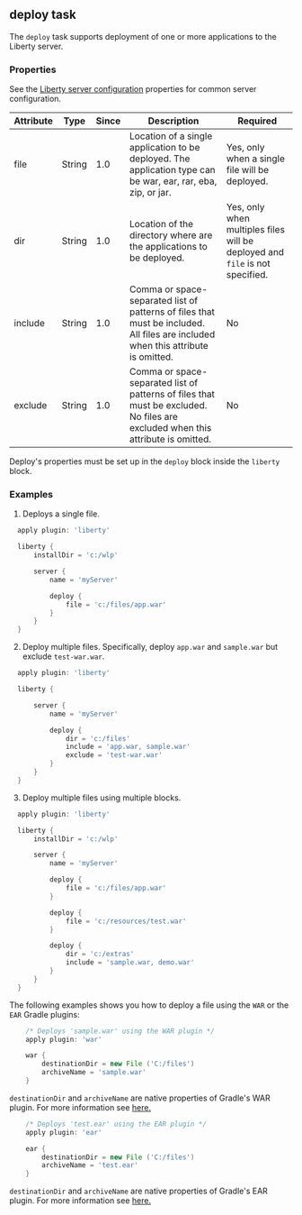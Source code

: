 ## deploy task

The `deploy` task supports deployment of one or more applications to the Liberty server.

### Properties

See the [Liberty server configuration](libertyExtensions.md#liberty-server-configuration) properties for common server configuration.

| Attribute | Type | Since | Description | Required |
| --------- | ---- | ----- | ----------- | ---------|
| file| String | 1.0 | Location of a single application to be deployed. The application type can be war, ear, rar, eba, zip, or jar. | Yes, only when a single file will be deployed. |
| dir| String | 1.0 | Location of the directory where are the applications to be deployed.| Yes, only when multiples files will be deployed and `file` is not specified.|
| include| String | 1.0 | Comma or space-separated list of patterns of files that must be included. All files are included when this attribute is omitted.| No |
| exclude| String | 1.0 | Comma or space-separated list of patterns of files that must be excluded. No files are excluded when this attribute is omitted.| No |

Deploy's properties must be set up in the `deploy` block inside the `liberty` block.

### Examples

1. Deploys a single file.
  ```groovy
    apply plugin: 'liberty'

    liberty {
        installDir = 'c:/wlp'

        server {
            name = 'myServer'

            deploy {
                file = 'c:/files/app.war'
            }
        }
    }
  ```

2. Deploy multiple files. Specifically, deploy `app.war` and `sample.war` but exclude `test-war.war`.
  ```groovy
    apply plugin: 'liberty'

    liberty {

        server {
            name = 'myServer'

            deploy {
                dir = 'c:/files'
                include = 'app.war, sample.war'
                exclude = 'test-war.war'
            }
        }
    }
  ```

3. Deploy multiple files using multiple blocks.
  ```groovy
    apply plugin: 'liberty'

    liberty {
        installDir = 'c:/wlp'

        server {
            name = 'myServer'

            deploy {
                file = 'c:/files/app.war'
            }

            deploy {
                file = 'c:/resources/test.war'
            }

            deploy {
                dir = 'c:/extras'
                include = 'sample.war, demo.war'
            }
        }
    }
  ```

The following examples shows you how to deploy a file using the `WAR` or the `EAR` Gradle plugins:

```groovy
    /* Deploys 'sample.war' using the WAR plugin */
    apply plugin: 'war'

    war {
        destinationDir = new File ('C:/files')
        archiveName = 'sample.war'
    }
```

`destinationDir` and `archiveName` are native properties of Gradle's WAR plugin. For more information see [here.](https://gradle.org/docs/current/dsl/org.gradle.api.tasks.bundling.War.html)

```groovy
    /* Deploys 'test.ear' using the EAR plugin */
    apply plugin: 'ear'

    ear {
        destinationDir = new File ('C:/files')
        archiveName = 'test.ear'
    }
```

`destinationDir` and `archiveName` are native properties of Gradle's EAR plugin. For more information see [here.](https://gradle.org/docs/current/dsl/org.gradle.plugins.ear.Ear.html)
